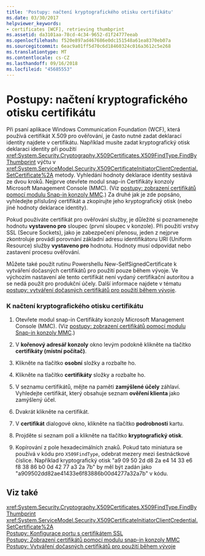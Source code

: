 ```yaml
---
title: 'Postupy: načtení kryptografického otisku certifikátu'
ms.date: 03/30/2017
helpviewer_keywords:
- certificates [WCF], retrieving thumbprint
ms.assetid: da3101aa-78cd-4c34-9652-d1f24777eeab
ms.openlocfilehash: f520e897ad467686e0dc151548a61ea8370eb07a
ms.sourcegitcommit: 6eac9a01ff5d70c6d18460324c016a3612c5e268
ms.translationtype: MT
ms.contentlocale: cs-CZ
ms.lasthandoff: 09/16/2018
ms.locfileid: "45685553"
---
```

# <a name="how-to-retrieve-the-thumbprint-of-a-certificate"></a>Postupy: načtení kryptografického otisku certifikátu
Při psaní aplikace Windows Communication Foundation (WCF), která používá certifikát X.509 pro ověřování, je často nutné zadat deklarací identity najdete v certifikátu. Například musíte zadat kryptografický otisk deklaraci identity při použití <xref:System.Security.Cryptography.X509Certificates.X509FindType.FindByThumbprint> výčtu v <xref:System.ServiceModel.Security.X509CertificateInitiatorClientCredential.SetCertificate%2A> metody. Vyhledání hodnoty deklarace identity sestává ze dvou kroků. Nejprve otevřete modul snap-in Certifikáty konzoly Microsoft Management Console (MMC). (Viz [postupy: zobrazení certifikátů pomocí modulu Snap-in konzoly MMC](../../../../docs/framework/wcf/feature-details/how-to-view-certificates-with-the-mmc-snap-in.md).) Za druhé jak je zde popsáno, vyhledejte příslušný certifikát a zkopírujte jeho kryptografický otisk (nebo jiné hodnoty deklarace identity).  
  
 Pokud používáte certifikát pro ověřování služby, je důležité si poznamenejte hodnotu **vystaveno pro** sloupec (první sloupec v konzole). Při použití vrstvy SSL (Secure Sockets), jako je zabezpečení přenosu, jeden z nejprve zkontroluje provádí porovnání základní adresu identifikátoru URI (Uniform Resource) služby **vystaveno pro** hodnotu. Hodnoty musí odpovídat nebo zastavení procesu ověřování.  
  
 Můžete také použít rutinu Powershellu New-SelfSignedCertificate k vytváření dočasných certifikátů pro použití pouze během vývoje. Ve výchozím nastavení ale tento certifikát není vydaný certifikační autoritou a se nedá použít pro produkční účely. Další informace najdete v tématu [postupy: vytváření dočasných certifikátů pro použití během vývoje](../../../../docs/framework/wcf/feature-details/how-to-create-temporary-certificates-for-use-during-development.md).  
  
### <a name="to-retrieve-a-certificates-thumbprint"></a>K načtení kryptografického otisku certifikátu  
  
1.  Otevřete modul snap-in Certifikáty konzoly Microsoft Management Console (MMC). (Viz [postupy: zobrazení certifikátů pomocí modulu Snap-in konzoly MMC](../../../../docs/framework/wcf/feature-details/how-to-view-certificates-with-the-mmc-snap-in.md).)  
  
2.  V **kořenový adresář konzoly** okno levým podokně klikněte na tlačítko **certifikáty (místní počítač)**.  
  
3.  Klikněte na tlačítko **osobní** složky a rozbalte ho.  
  
4.  Klikněte na tlačítko **certifikáty** složky a rozbalte ho.  
  
5.  V seznamu certifikátů, mějte na paměti **zamýšlené účely** záhlaví. Vyhledejte certifikát, který obsahuje seznam **ověření klienta** jako zamýšlený účel.  
  
6.  Dvakrát klikněte na certifikát.  
  
7.  V **certifikát** dialogové okno, klikněte na tlačítko **podrobnosti** kartu.  
  
8.  Projděte si seznam polí a klikněte na tlačítko **kryptografický otisk**.  
  
9. Kopírování z pole hexadecimálních znaků. Pokud tato miniatura se používá v kódu pro `X509FindType`, odebrat mezery mezi šestnáctkové číslice. Například kryptografický otisk "a9 09 50 2d d8 2a e4 14 33 e6 f8 38 86 b0 0d 42 77 a3 2a 7b" by měl být zadán jako "a909502dd82ae41433e6f83886b00d4277a32a7b" v kódu.  
  
## <a name="see-also"></a>Viz také  
 <xref:System.Security.Cryptography.X509Certificates.X509FindType.FindByThumbprint>  
 <xref:System.ServiceModel.Security.X509CertificateInitiatorClientCredential.SetCertificate%2A>  
 [Postupy: Konfigurace portu s certifikátem SSL](../../../../docs/framework/wcf/feature-details/how-to-configure-a-port-with-an-ssl-certificate.md)  
 [Postupy: Zobrazení certifikátů pomocí modulu snap-in konzoly MMC](../../../../docs/framework/wcf/feature-details/how-to-view-certificates-with-the-mmc-snap-in.md)  
 [Postupy: Vytváření dočasných certifikátů pro použití během vývoje](../../../../docs/framework/wcf/feature-details/how-to-create-temporary-certificates-for-use-during-development.md)
